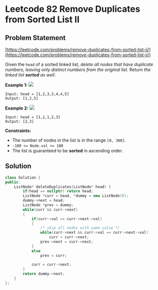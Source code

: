# Leetcode 82 Remove Duplicates from Sorted List II

## Problem Statement

[https://leetcode.com/problems/remove-duplicates-from-sorted-list-ii/](https://leetcode.com/problems/remove-duplicates-from-sorted-list-ii/)

Given the `head` of a sorted linked list, _delete all nodes that have duplicate numbers, leaving only distinct numbers from the original list_. Return _the linked list **sorted** as well_.

**Example 1:** ![](https://assets.leetcode.com/uploads/2021/01/04/linkedlist1.jpg)

```text
Input: head = [1,2,3,3,4,4,5]
Output: [1,2,5]
```

**Example 2:** ![](https://assets.leetcode.com/uploads/2021/01/04/linkedlist2.jpg)

```text
Input: head = [1,1,1,2,3]
Output: [2,3]
```

**Constraints:**

* The number of nodes in the list is in the range `[0, 300]`.
* `-100 <= Node.val <= 100`
* The list is guaranteed to be **sorted** in ascending order.

## Solution

```cpp
class Solution {
public:
    ListNode* deleteDuplicates(ListNode* head) {
        if(head == nullptr) return head;
        ListNode *curr = head, *dummy = new ListNode(0);
        dummy->next = head;
        ListNode *prev = dummy;
        while(curr && curr->next)
        {
            if(curr->val == curr->next->val)
            {
                /* skip all nodes with same value */
                while(curr->next && curr->val == curr->next->val)
                    curr = curr->next;
                prev->next = curr->next;
            }
            else
                prev = curr;
                
            curr = curr->next;
        }
        return dummy->next;
    }
};
```

